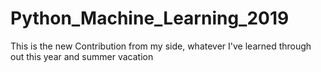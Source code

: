 # Python_Machine_Learning_2019
This is the new Contribution from my side, whatever I've learned through out this year and summer vacation
